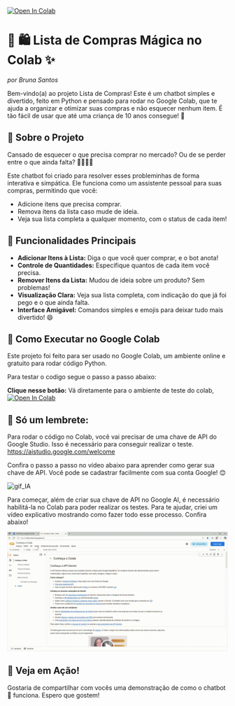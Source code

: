 [![Open In Colab](https://colab.research.google.com/assets/colab-badge.svg)](https://colab.research.google.com/github/brubsant/gerenciador-lista_alura/blob/main/gerenciador_lista_alura.ipynb)


# 🛒 🛍️ Lista de Compras Mágica no Colab ✨  
*por Bruna Santos*

Bem-vindo(a) ao projeto Lista de Compras! Este é um chatbot simples e divertido, feito em Python e pensado para rodar no Google Colab, que te ajuda a organizar e otimizar suas compras e não esquecer nenhum item. É tão fácil de usar que até uma criança de 10 anos consegue! 🎉


## 👋 Sobre o Projeto

Cansado de esquecer o que precisa comprar no mercado? Ou de se perder entre o que ainda falta? 🙋‍♀️🙋‍♂️

Este chatbot foi criado para resolver esses probleminhas de forma interativa e simpática. Ele funciona como um assistente pessoal para suas compras, permitindo que você:

* Adicione itens que precisa comprar.
* Remova itens da lista caso mude de ideia.
* Veja sua lista completa a qualquer momento, com o status de cada item!

## 🌟 Funcionalidades Principais

* **Adicionar Itens à Lista:** Diga o que você quer comprar, e o bot anota!
* **Controle de Quantidades:** Especifique quantos de cada item você precisa.
* **Remover Itens da Lista:** Mudou de ideia sobre um produto? Sem problemas!
* **Visualização Clara:** Veja sua lista completa, com indicação do que já foi pego e o que ainda falta.
* **Interface Amigável:** Comandos simples e emojis para deixar tudo mais divertido! 😄

## 🚀 Como Executar no Google Colab

Este projeto foi feito para ser usado no Google Colab, um ambiente online e gratuito para rodar código Python.

Para testar o codigo segue o passo a passo abaixo:

 **Clique nesse botão:** Vá diretamente para o ambiente de teste do colab, [![Open In Colab](https://colab.research.google.com/assets/colab-badge.svg)](https://colab.research.google.com/github/brubsant/gerenciador-lista_alura/blob/main/gerenciador_lista_alura.ipynb)

## 🔔 Só um lembrete:

Para rodar o código no Colab, você vai precisar de uma chave de API do Google Studio. Isso é necessário para conseguir realizar o teste. 
https://aistudio.google.com/welcome

Confira o passo a passo no vídeo abaixo para aprender como gerar sua chave de API. Você pode se cadastrar facilmente com sua conta Google! 😊

![gif_IA](assets/Google-AI-studio-API.gif)

Para começar, além de criar sua chave de API no Google AI, é necessário habilitá-la no Colab para poder realizar os testes. Para te ajudar, criei um vídeo explicativo mostrando como fazer todo esse processo. Confira abaixo!


![gif_colab](assets/Habilitando-chave-no-colab.gif)



## 📸 Veja em Ação!

Gostaria de compartilhar com vocês uma demonstração de como o chatbot 🤖 funciona. Espero que gostem!










